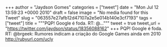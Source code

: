 
+++
author = "Jaydson Gomes"
categories = ["tweet"]
date = "Mon Jul 12 13:59:23 +0000 2010"
draft = false
image = "No media found for this Tweet"
slug = "063557e27afb12d47107a2e5e014b140e3cf7193"
tags = ["tweet"]
title = """PQP! Google é foda. RT: @..."""
tweet = true
tweet_url = "https://twitter.com/jaydson/status/18356088162"
+++
PQP! Google é foda. RT: @brgeek: Rumores indicam a criação do Google Games ainda em 2010 http://rubyurl.com/ucly
